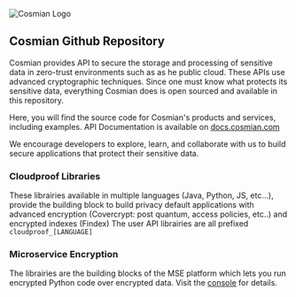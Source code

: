 ![Cosmian Logo](https://cosmian.com/wp-content/uploads/2022/10/Logo-2.svg)
## Cosmian Github Repository

Cosmian provides API to secure the storage and processing of sensitive data in zero-trust environments such as as he public cloud. These APIs use advanced cryptographic techniques. Since one must know what protects its sensitive data, everything Cosmian does is open sourced and available in this repository.


Here, you will find the source code for Cosmian's products and services, including examples. API Documentation is available on [docs.cosmian.com](https://docs.cosmian.com)

We encourage developers to explore, learn, and collaborate with us to build secure applications that protect their sensitive data.

### Cloudproof Libraries
These librairies available in multiple languages (Java, Python, JS, etc...), provide the building block to build privacy default applications with advanced encryption (Covercrypt: post quantum, access policies, etc..) and encrypted indexes (Findex)
The user API librairies are all prefixed `cloudproof_[LANGUAGE]`

### Microservice Encryption
The librairies are the building blocks of the MSE platform which lets you run encrypted Python code over encrypted data. Visit the [console](https://console.cosmian.com) for details.
